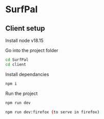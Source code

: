 # SurfPal

## Client setup

Install node v18.15


Go into the project folder
```sh
cd SurfPal
cd client
```
Install dependancies
```sh
npm i
```
Run the project
```sh
npm run dev
```
```sh
npm run dev:firefox (to serve in firefox)
```